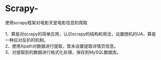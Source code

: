 # Scrapy-
使用scrapy框架对电影天堂电影信息的爬取<br><br>
1、算是对scrapy的简单应用，认识scrapy的结构和用法，设置随机的UA，算是一种应对反扒的机制。<br>
2、使用Xpath对数据进行提取，暂未设置提取详情页信息。<br>
3、对提取到的数据进行格式化处理，保存到MySQL数据库。

